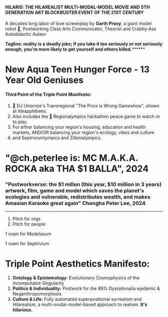 





#### HILARIS: THE HILAREALIST MULTI-MODAL-MODEL MOVIE AND 5TH GENERATION ART BLOCKBUSTER EVENT OF THE 21ST CENTURY

A decades long labor of love screenplay by **Garth Proxy**, a giant model robot 🤖, Postworking Class Arts Communicator, Theorist and Crabby-Ass Autodidactic Auteur

 **Tagline: reality is a deadly joke; If you take it too seriously or not seriously enough, you're more likely to get yourself and others killed.******** 

# New Aqua Teen Hunger Force - 13 Year Old Geniuses





#### Third Point of the Triple Point Manifesto:

1. 🐢 DJ Unionize's Transregional "The Price is Wrong Gameshow", shown at Ideapplebees.
2. Also includes the 🏅 Regionalympics hackathon peace game to watch or to play.
3. For either balancing your region's housing, education and health markets, AND/OR balancing your region's ecology, vibes and culture
4. and Septriviumlympics and Zillenialympics.



















# "@ch.peterlee is: MC M.A.K.A. ROCKA aka THA $1 BALLA", 2024









### "Postworkverse: the $1 millon (this year, $10 million in 3 years) artwork, film, game and model which saves the planet's ecologies and vulnerable, redistributes wealth, and makes Amasian Karaoke great again" Chongha Peter Lee, 2024

----
1. Pitch for orgs
2. Pitch for people






1 roam for Modelseum

1 roam for Septrivium










# Triple Point Aesthetics Manifesto:

1. **Ontology & Epistemology**: Evolutionary Cosmophysics of the Incomputable Singularity
2. **Politics & Individuality:** Postwork for the 89% Dysrationalia epidemic & Neganthropomorphosis
3. **Culture & Life:** Fully automated superpositional surrealism and Hilarealism, a multi-modal-model-based approach to realism. **It's hilarious.**









